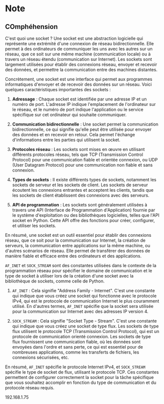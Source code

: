 # Note

## COmphéhension

C'est quoi une socket ?
Une socket est une abstraction logicielle qui représente une extrémité d'une connexion de réseau bidirectionnelle. Elle permet à des ordinateurs de communiquer les uns avec les autres sur un réseau, que ce soit sur une même machine (communication locale) ou à travers un réseau étendu (communication sur Internet). Les sockets sont largement utilisées pour établir des connexions réseau, envoyer et recevoir des données, et permettre la communication entre des machines distantes.

Concrètement, une socket est une interface qui permet aux programmes informatiques d'envoyer et de recevoir des données sur un réseau. Voici quelques caractéristiques importantes des sockets :

1. **Adressage** : Chaque socket est identifiée par une adresse IP et un numéro de port. L'adresse IP indique l'emplacement de l'ordinateur sur le réseau, et le numéro de port indique l'application ou le service spécifique sur cet ordinateur qui souhaite communiquer.

2. **Communication bidirectionnelle** : Une socket permet la communication bidirectionnelle, ce qui signifie qu'elle peut être utilisée pour envoyer des données et en recevoir en retour. Cela permet l'échange d'informations entre les parties qui utilisent la socket.

3. **Protocoles réseau** : Les sockets sont mises en œuvre en utilisant différents protocoles réseau, tels que TCP (Transmission Control Protocol) pour une communication fiable et orientée connexion, ou UDP (User Datagram Protocol) pour une communication non fiable et sans connexion.

4. **Types de sockets** : Il existe différents types de sockets, notamment les sockets de serveur et les sockets de client. Les sockets de serveur écoutent les connexions entrantes et acceptent les clients, tandis que les sockets de client établissent des connexions avec des serveurs.

5. **API de programmation** : Les sockets sont généralement utilisées à travers une API (Interface de Programmation d'Application) fournie par le système d'exploitation ou des bibliothèques logicielles, telles que l'API socket en Python. Cette API offre des fonctions pour créer, configurer, et utiliser les sockets.

En résumé, une socket est un outil essentiel pour établir des connexions réseau, que ce soit pour la communication sur Internet, la création de serveurs, la communication entre applications sur la même machine, ou d'autres scénarios de réseau. Elle permet de transférer des données de manière fiable et efficace entre des ordinateurs et des applications.


`AF_INET` et `SOCK_STREAM` sont des constantes utilisées dans le contexte de la programmation réseau pour spécifier le domaine de communication et le type de socket à utiliser lors de la création d'une socket avec la bibliothèque de sockets, comme celle de Python.

1. `AF_INET` : Cela signifie "Address Family - Internet". C'est une constante qui indique que vous créez une socket qui fonctionne avec le protocole IPv4, qui est le protocole de communication Internet le plus couramment utilisé. En d'autres termes, `AF_INET` spécifie que la socket sera utilisée pour la communication sur Internet avec des adresses IP version 4.

2. `SOCK_STREAM` : Cela signifie "Socket Type - Stream". C'est une constante qui indique que vous créez une socket de type flux. Les sockets de type flux utilisent le protocole TCP (Transmission Control Protocol), qui est un protocole de communication orienté connexion. Les sockets de type flux fournissent une communication fiable, où les données sont envoyées dans l'ordre et sans perte, ce qui est essentiel pour de nombreuses applications, comme les transferts de fichiers, les connexions sécurisées, etc.

En résumé, `AF_INET` spécifie le protocole Internet IPv4, et `SOCK_STREAM` spécifie le type de socket de flux, utilisant le protocole TCP. Ces constantes permettent de configurer correctement la socket pour la tâche spécifique que vous souhaitez accomplir en fonction du type de communication et du protocole réseau requis.



192.168.1.75